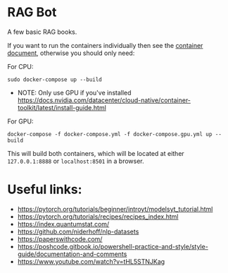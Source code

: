 # RAG Bot
A few basic RAG books.

If you want to run the containers individually then see the [container document](https://github.com/nevermore23274/RagBot/blob/main/ContainerCommands.md), otherwise you should only need:

For CPU:
```
sudo docker-compose up --build
```

- NOTE: Only use GPU if you've installed https://docs.nvidia.com/datacenter/cloud-native/container-toolkit/latest/install-guide.html

For GPU:
```
docker-compose -f docker-compose.yml -f docker-compose.gpu.yml up --build
```

This will build both containers, which will be located at either `127.0.0.1:8888` or `localhost:8501` in a browser.

# Useful links:
- https://pytorch.org/tutorials/beginner/introyt/modelsyt_tutorial.html
- https://pytorch.org/tutorials/recipes/recipes_index.html
- https://index.quantumstat.com/
- https://github.com/niderhoff/nlp-datasets
- https://paperswithcode.com/
- https://poshcode.gitbook.io/powershell-practice-and-style/style-guide/documentation-and-comments
- https://www.youtube.com/watch?v=tHL5STNJKag
